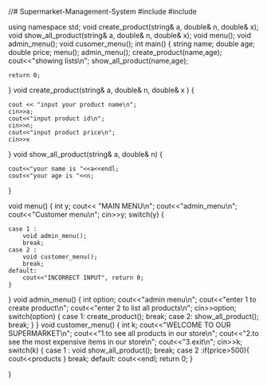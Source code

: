 //# Supermarket-Management-System
#include<iostream>
#include<cstring>

using namespace std;
void create_product(string& a, double& n, double& x);
void show_all_product(string& a, double& n, double& x);
void menu();
void admin_menu();
void cusomer_menu();
int main()
{
    string name;
    double age;
    double price;
    menu();
    admin_menu();
    create_product(name,age);
    cout<<"showing lists\n";
    show_all_product(name,age);

    return 0;
}
void create_product(string& a, double& n, double& x ) {

    cout << "input your product name\n";
    cin>>a;
    cout<<"input product id\n";
    cin>>n;
    cout<<"input product price\n";
    cin>>x

}
void show_all_product(string& a, double& n) {


    cout<<"your name is "<<a<<endl;
    cout<<"your age is "<<n;
}

void menu() {
    int y;
    cout<< "MAIN MENU\n";
    cout<<"admin_menu\n";
    cout<<"Customer menu\n";
    cin>>y;
    switch(y) {

    case 1 :
        void admin_menu();
        break;
    case 2 :
        void customer_menu();
        break;
    default:
        cout<<"INCORRECT INPUT", return 0;
    }
}
void admin_menu() {
    int option;
    cout<<"admin menu\n";
    cout<<"enter 1 to create product\n";
    cout<<"enter 2 to list all products\n";
    cin>>option;
    switch(option) {
    case 1:
        create_product();
        break;
    case 2:
        show_all_product();
        break;
    }
}
void customer_menu() {
    int k;
    cout<<"WELCOME TO OUR SUPERMARKET\n";
    cout<<"1.to see all products in our store\n";
    cout<<"2.to see the most expensive items in our store\n";
    cout<<"3.exit\n";
    cin>>k;
    switch(k) {
    case 1 :
        void show_all_product();
        break;
    case 2 :if(price>500){
    cout<<products
    }
        break;
    default:
        cout<<endl;
        return 0;
    }



}
